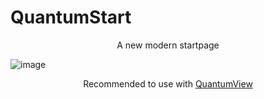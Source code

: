 # QuantumStart
<p align="center">A new modern startpage</p>

![image](img/QuantumPack01.png)

<p align="center">Recommended to use with <a href="https://github.com/Qeatrix/QuantumView">QuantumView<a></p>
